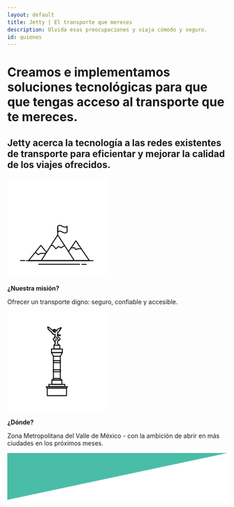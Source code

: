 ```yaml
---
layout: default
title: Jetty | El transporte que mereces
description: Olvida esas preocupaciones y viaja cómodo y seguro.
id: quienes
---
```


<div class="header-quienes">
  <div class="container header-content-quienes">
    <div class="row">
      <div class="col-md-10 col-md-offset-1 text-center">
        <h1>Creamos e implementamos soluciones tecnológicas para que que tengas acceso al transporte que te mereces.</h1>
      </div>
      <div class="col-md-10 col-md-offset-1 text-center">
        <h2>Jetty acerca la tecnología a las redes existentes de transporte para eficientar y mejorar la calidad de los viajes ofrecidos.</h2>
      </div>
    </div>
  </div>
</div>

<div class="quienes-content">
  <div class="container">
    <div class="row">
      <div class="col-md-4 col-md-offset-2 text-center">
        <img src="img/mountain.svg">
        <p><strong>¿Nuestra misión?</strong></p>
        <p>Ofrecer un transporte digno: seguro, confiable y accesible.</p>
      </div>
      <div class="col-md-4 col-md-offset-2 text-center">
        <img src="img/angel.svg">
        <p><strong>¿Dónde?</strong></p>
        <p>Zona Metropolitana del Valle de México - con la ambición de abrir en más ciudades en los próximos meses.</p>
      </div>
    </div>
  </div>
</div>

<div class="space-greenUp">
  <img src="img/back-green-up.png">
</div>
